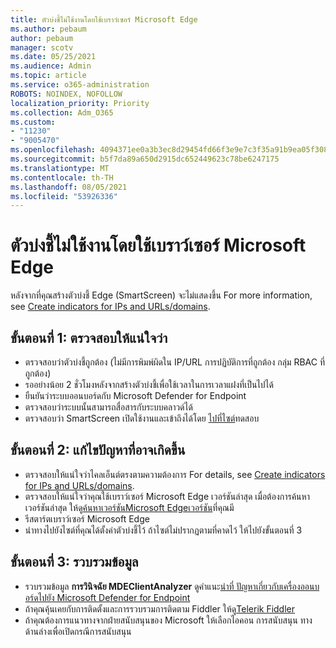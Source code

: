 ```yaml
---
title: ตัวบ่งชี้ไม่ใช้งานโดยใช้เบราว์เซอร์ Microsoft Edge
ms.author: pebaum
author: pebaum
manager: scotv
ms.date: 05/25/2021
ms.audience: Admin
ms.topic: article
ms.service: o365-administration
ROBOTS: NOINDEX, NOFOLLOW
localization_priority: Priority
ms.collection: Adm_O365
ms.custom:
- "11230"
- "9005470"
ms.openlocfilehash: 4094371ee0a3b3ec8d29454fd66f3e9e7c3f35a91b9ea05f308325bc447ce11c
ms.sourcegitcommit: b5f7da89a650d2915dc652449623c78be6247175
ms.translationtype: MT
ms.contentlocale: th-TH
ms.lasthandoff: 08/05/2021
ms.locfileid: "53926336"
---
```

# <a name="indicators-dont-work-using-edge-browser"></a>ตัวบ่งชี้ไม่ใช้งานโดยใช้เบราว์เซอร์ Microsoft Edge

หลังจากที่คุณสร้างตัวบ่งชี้ Edge (SmartScreen) จะไม่แสดงขึ้น For more information, see [Create indicators for IPs and URLs/domains](/microsoft-365/security/defender-endpoint/indicator-ip-domain).

## <a name="step-1-ensure-the-following"></a>ขั้นตอนที่ 1: ตรวจสอบให้แน่ใจว่า

- ตรวจสอบว่าตัวบ่งชี้ถูกต้อง (ไม่มีการพิมพ์ผิดใน IP/URL การปฏิบัติการที่ถูกต้อง กลุ่ม RBAC ที่ถูกต้อง)
- รออย่างน้อย 2 ชั่วโมงหลังจากสร้างตัวบ่งชี้เพื่อใช้เวลาในการเวลาแฝงที่เป็นไปได้
- ยืนยันว่าระบบออนบอร์ดกับ Microsoft Defender for Endpoint
- ตรวจสอบว่าระบบนั้นสามารถสื่อสารกับระบบคลาวด์ได้
- ตรวจสอบว่า SmartScreen เปิดใช้งานและเข้าถึงได้โดย [ไปที่ไซต์](https://demo.smartscreen.msft.net)ทดสอบ

## <a name="step-2-troubleshoot-the-potential-issue"></a>ขั้นตอนที่ 2: แก้ไขปัญหาที่อาจเกิดขึ้น

- ตรวจสอบให้แน่ใจว่าไคลเอ็นต์ตรงตามความต้องการ For details, see [Create indicators for IPs and URLs/domains](/microsoft-365/security/defender-endpoint/indicator-ip-domain).
- ตรวจสอบให้แน่ใจว่าคุณใช้เบราว์เซอร์ Microsoft Edge เวอร์ชันล่าสุด เมื่อต้องการค้นหาเวอร์ชันล่าสุด ให้ดู[ค้นหาเวอร์ชันMicrosoft Edgeเวอร์ชัน](https://support.microsoft.com/microsoft-edge/find-out-which-version-of-microsoft-edge-you-have-c726bee8-c42e-e472-e954-4cf5123497eb)ที่คุณมี
- รีสตาร์ตเบราว์เซอร์ Microsoft Edge
- นําทางไปยังไซต์ที่คุณได้ตั้งค่าตัวบ่งชี้ไว้ ถ้าไซต์ไม่ปรากฏตามที่คาดไว้ ให้ไปยังขั้นตอนที่ 3 

## <a name="step-3-collect-data"></a>ขั้นตอนที่ 3: รวบรวมข้อมูล

- รวบรวมข้อมูล **การวินิจฉัย MDEClientAnalyzer** ดูคําแนะ[นําที่ ปัญหาเกี่ยวกับเครื่องออนบอร์ดไปยัง Microsoft Defender for Endpoint](issues-with-onboarding-machines.md)
- ถ้าคุณคุ้นเคยกับการติดตั้งและการรวบรวมการติดตาม Fiddler ให้ดู[Telerik Fiddler](http://www.telerik.com/fiddler)
- ถ้าคุณต้องการแนวทางจากฝ่ายสนับสนุนของ Microsoft ให้เลือกไอคอน การสนับสนุน ทางด้านล่างเพื่อเปิดกรณีการสนับสนุน
